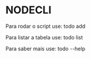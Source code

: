 # NODECLI

Para rodar o script use:  todo add 

Para listar a tabela use: todo list

Para saber mais use: todo --help
